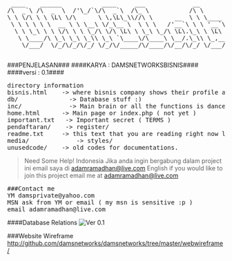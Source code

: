 <pre>
 ____    ______           ____     ___             __                
/\  _`\ /\  _  \  /'\_/`\/\  _`\  /\_ \           /\ \               
\ \ \/\ \ \ \L\ \/\      \ \,\L\_\\//\ \      __  \ \ \____    ____  
 \ \ \ \ \ \  __ \ \ \__\ \/_\__ \  \ \ \   /'__`\ \ \ '__`\  /',__\ 
  \ \ \_\ \ \ \/\ \ \ \_/\ \/\ \L\ \ \_\ \_/\ \L\.\_\ \ \L\ \/\__, `\
   \ \____/\ \_\ \_\ \_\\ \_\ `\____\/\____\ \__/.\_\\ \_,__/\/\____/
	\/___/  \/_/\/_/\/_/ \/_/\/_____/\/____/\/__/\/_/ \/___/  \/___/ 

</pre>
###PENJELASAN###
####KARYA : DAMSNETWORKSBISNIS####
####versi : 0.1####


<pre>
directory information
bisnis.html    -> where bisnis company shows their profile and products
db/ 	         -> Database stuff :)
inc/ 	         -> Main brain or all the functions is danceing here
home.html      -> Main page or index.php ( not yet )
important.txt 	-> Important secret ( TERMS )
pendaftaran/ 	-> register/
readme.txt     -> this text that you are reading right now lol!
media/             -> styles/
unusedcode/    -> old codes for documentations.
</pre>

> Need Some Help!
> Indonesia
> Jika anda ingin bergabung dalam project ini email saya di adamramadhan@live.com
> English
> if you would like to join this project email me at adamramadhan@live.com

<pre>
###Contact me
YM damsprivate@yahoo.com
MSN ask from YM or email ( my msn is sensitive :p )
email adamramadhan@live.com
</pre>

####Database Relations
![Ver 0.1](/damsnetworks/damsnetworks/raw/master/db/readme.png)

###Website Wireframe
http://github.com/damsnetworks/damsnetworks/tree/master/webwireframe/

